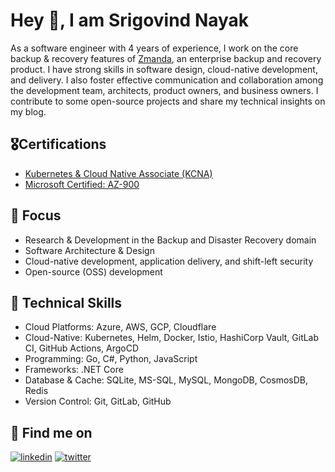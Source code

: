 # Hey 👋, I am Srigovind Nayak
As a software engineer with 4 years of experience, I work on the core backup & recovery features of [Zmanda](https://zmanda.com), an enterprise backup and recovery product. I have strong skills in software design, cloud-native development, and delivery. I also foster effective communication and collaboration among the development team, architects, product owners, and business owners. I contribute to some open-source projects and share my technical insights on my blog.

## 🎖️Certifications
- [Kubernetes & Cloud Native Associate (KCNA)](https://www.credly.com/badges/6fdac8b4-845d-403f-98d1-42dc70663091/public_url)
- [Microsoft Certified: AZ-900](https://www.credly.com/badges/e27e37f4-ee7a-465a-9c03-1b2a3dcdbf19/public_url)

## 🎯 Focus
- Research & Development in the Backup and Disaster Recovery domain
- Software Architecture & Design
- Cloud-native development, application delivery, and shift-left security
- Open-source (OSS) development

## 💪 Technical Skills
- Cloud Platforms: Azure, AWS, GCP, Cloudflare
- Cloud-Native: Kubernetes, Helm, Docker, Istio, HashiCorp Vault, GitLab CI, GitHub Actions, ArgoCD
- Programming: Go, C#, Python, JavaScript
- Frameworks: .NET Core
- Database & Cache: SQLite, MS-SQL, MySQL, MongoDB, CosmosDB, Redis
- Version Control: Git, GitLab, GitHub

## 🚀 Find me on
[![linkedin](https://img.shields.io/badge/LinkedIn-0077B5?style=for-the-badge&logo=linkedin&logoColor=white)](https://www.linkedin.com/in/srigovind-nayak/)  [![twitter](https://img.shields.io/badge/Twitter-1DA1F2?style=for-the-badge&logo=twitter&logoColor=white)](https://twitter.com/sgovindn)
